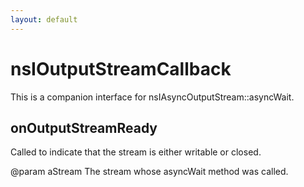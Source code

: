 ```yaml
---
layout: default
---
```


# nsIOutputStreamCallback #

This is a companion interface for nsIAsyncOutputStream::asyncWait.


## onOutputStreamReady ##

Called to indicate that the stream is either writable or closed.

@param aStream
       The stream whose asyncWait method was called.


